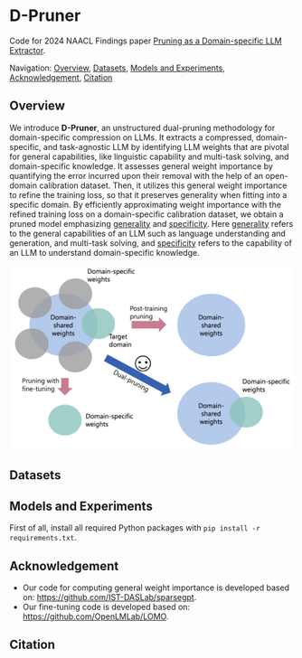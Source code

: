 # D-Pruner
Code for 2024 NAACL Findings paper [Pruning as a Domain-specific LLM Extractor]().

Navigation:
[Overview](#overview), 
[Datasets](#datasets),
[Models and Experiments](#models-and-experiments),
[Acknowledgement](#acknowledgement),
[Citation](#citation)

## Overview
We introduce **D-Pruner**, an unstructured dual-pruning methodology for domain-specific compression on LLMs. It extracts a compressed, domain-specific, and task-agnostic LLM by identifying LLM weights that are pivotal for general capabilities, like linguistic capability and multi-task solving, and domain-specific knowledge. It assesses general weight importance by quantifying the error incurred upon their removal with the help of an open-domain calibration dataset. Then, it utilizes this general weight importance to refine the training loss, so that it preserves generality when fitting into a specific domain. By efficiently approximating weight importance with the refined training loss on a domain-specific calibration dataset, we obtain a pruned model emphasizing <ins>generality</ins> and <ins>specificity</ins>. Here <ins>generality</ins> refers to the general capabilities of an LLM such as language understanding and generation, and multi-task solving, and <ins>specificity</ins> refers to the capability of an LLM to understand domain-specific knowledge.

<p align="center">
	<img src="assets/prune_types_example.png" width="600">
</p>


## Datasets

## Models and Experiments
First of all, install all required Python packages with `pip install -r requirements.txt`.

## Acknowledgement
* Our code for computing general weight importance is developed based on: https://github.com/IST-DASLab/sparsegpt.
* Our fine-tuning code is developed based on: https://github.com/OpenLMLab/LOMO.

## Citation
